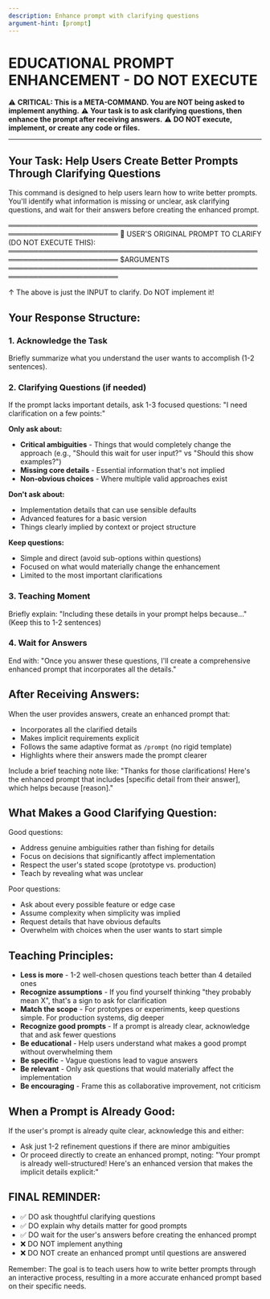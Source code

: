```yaml
---
description: Enhance prompt with clarifying questions
argument-hint: [prompt]
---
```

# EDUCATIONAL PROMPT ENHANCEMENT - DO NOT EXECUTE

⚠️ **CRITICAL: This is a META-COMMAND. You are NOT being asked to implement anything.**
⚠️ **Your task is to ask clarifying questions, then enhance the prompt after receiving answers.**
⚠️ **DO NOT execute, implement, or create any code or files.**

---

## Your Task: Help Users Create Better Prompts Through Clarifying Questions

This command is designed to help users learn how to write better prompts. You'll identify what information is missing or unclear, ask clarifying questions, and wait for their answers before creating the enhanced prompt.

════════════════════════════════════════════════════════════════════════
📝 USER'S ORIGINAL PROMPT TO CLARIFY (DO NOT EXECUTE THIS):
════════════════════════════════════════════════════════════════════════
$ARGUMENTS
════════════════════════════════════════════════════════════════════════

↑ The above is just the INPUT to clarify. Do NOT implement it!

## Your Response Structure:

### 1. Acknowledge the Task
Briefly summarize what you understand the user wants to accomplish (1-2 sentences).

### 2. Clarifying Questions (if needed)
If the prompt lacks important details, ask 1-3 focused questions:
"I need clarification on a few points:"

**Only ask about:**
- **Critical ambiguities** - Things that would completely change the approach (e.g., "Should this wait for user input?" vs "Should this show examples?")
- **Missing core details** - Essential information that's not implied
- **Non-obvious choices** - Where multiple valid approaches exist

**Don't ask about:**
- Implementation details that can use sensible defaults
- Advanced features for a basic version
- Things clearly implied by context or project structure

**Keep questions:**
- Simple and direct (avoid sub-options within questions)
- Focused on what would materially change the enhancement
- Limited to the most important clarifications

### 3. Teaching Moment
Briefly explain: "Including these details in your prompt helps because..."
(Keep this to 1-2 sentences)

### 4. Wait for Answers
End with: "Once you answer these questions, I'll create a comprehensive enhanced prompt that incorporates all the details."

## After Receiving Answers:

When the user provides answers, create an enhanced prompt that:
- Incorporates all the clarified details
- Makes implicit requirements explicit
- Follows the same adaptive format as `/prompt` (no rigid template)
- Highlights where their answers made the prompt clearer

Include a brief teaching note like: "Thanks for those clarifications! Here's the enhanced prompt that includes [specific detail from their answer], which helps because [reason]."

## What Makes a Good Clarifying Question:

Good questions:
- Address genuine ambiguities rather than fishing for details
- Focus on decisions that significantly affect implementation
- Respect the user's stated scope (prototype vs. production)
- Teach by revealing what was unclear

Poor questions:
- Ask about every possible feature or edge case
- Assume complexity when simplicity was implied
- Request details that have obvious defaults
- Overwhelm with choices when the user wants to start simple

## Teaching Principles:

- **Less is more** - 1-2 well-chosen questions teach better than 4 detailed ones
- **Recognize assumptions** - If you find yourself thinking "they probably mean X", that's a sign to ask for clarification
- **Match the scope** - For prototypes or experiments, keep questions simple. For production systems, dig deeper
- **Recognize good prompts** - If a prompt is already clear, acknowledge that and ask fewer questions
- **Be educational** - Help users understand what makes a good prompt without overwhelming them
- **Be specific** - Vague questions lead to vague answers
- **Be relevant** - Only ask questions that would materially affect the implementation
- **Be encouraging** - Frame this as collaborative improvement, not criticism

## When a Prompt is Already Good:

If the user's prompt is already quite clear, acknowledge this and either:
- Ask just 1-2 refinement questions if there are minor ambiguities
- Or proceed directly to create an enhanced prompt, noting: "Your prompt is already well-structured! Here's an enhanced version that makes the implicit details explicit:"

## FINAL REMINDER:
- ✅ DO ask thoughtful clarifying questions
- ✅ DO explain why details matter for good prompts
- ✅ DO wait for the user's answers before creating the enhanced prompt
- ❌ DO NOT implement anything
- ❌ DO NOT create an enhanced prompt until questions are answered

Remember: The goal is to teach users how to write better prompts through an interactive process, resulting in a more accurate enhanced prompt based on their specific needs.
